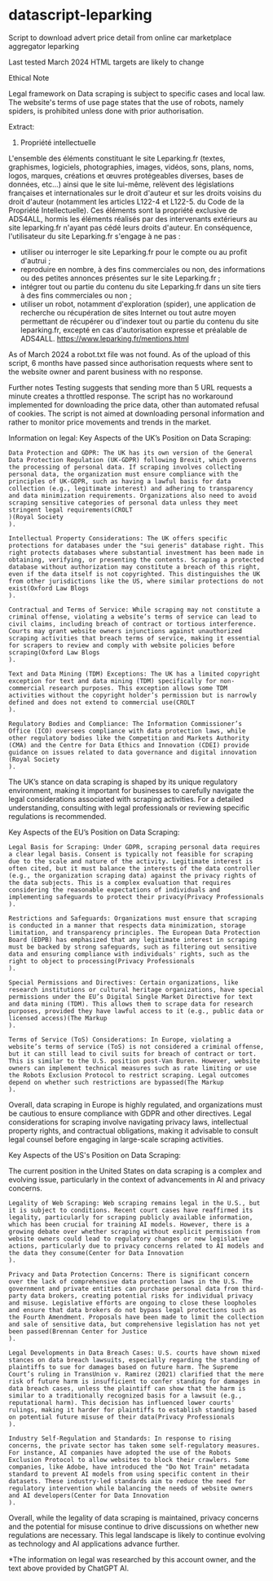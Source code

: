 # datascript-leparking
Script to download advert price detail from online car marketplace aggregator leparking

Last tested March 2024
HTML targets are likely to change

Ethical Note

Legal framework on Data scraping is subject to specific cases and local law.
The website's terms of use page states that the use of robots, namely spiders, is prohibited unless done with prior authorisation.

Extract:
1. Propriété intellectuelle

L'ensemble des éléments constituant le site Leparking.fr (textes, graphismes, logiciels, photographies, images, vidéos, sons, plans, noms, logos, marques, créations et œuvres protégeables diverses, bases de données, etc...) ainsi que le site lui-même, relèvent des législations françaises et internationales sur le droit d'auteur et sur les droits voisins du droit d'auteur (notamment les articles L122-4 et L122-5. du Code de la Propriété Intellectuelle). Ces éléments sont la propriété exclusive de ADS4ALL, hormis les éléments réalisés par des intervenants extérieurs au site leparking.fr n'ayant pas cédé leurs droits d'auteur. En conséquence, l'utilisateur du site Leparking.fr s'engage à ne pas :
- utiliser ou interroger le site Leparking.fr pour le compte ou au profit d'autrui ;
- reproduire en nombre, à des fins commerciales ou non, des informations ou des petites annonces présentes sur le site Leparking.fr ;
- intégrer tout ou partie du contenu du site Leparking.fr dans un site tiers
à des fins commerciales ou non ;
- utiliser un robot, notamment d'exploration (spider), une application de recherche ou récupération de sites Internet ou tout autre moyen permettant de récupérer ou d'indexer tout ou partie du contenu du site leparking.fr, excepté en cas d'autorisation expresse et préalable de ADS4ALL.
https://www.leparking.fr/mentions.html

As of March 2024 a robot.txt file was not found.
As of the upload of this script, 6 months have passed since authorisation requests where sent to the website owner and parent business with no response.

Further notes
Testing suggests that sending more than 5 URL requests a minute creates a throttled response.
The script has no workaround implemented for downloading the price data, other than automated refusal of cookies.
The script is not aimed at downloading personal information and rather to monitor price movements and trends in the market.

Information on legal:
Key Aspects of the UK’s Position on Data Scraping:

    Data Protection and GDPR: The UK has its own version of the General Data Protection Regulation (UK-GDPR) following Brexit, which governs the processing of personal data. If scraping involves collecting personal data, the organization must ensure compliance with the principles of UK-GDPR, such as having a lawful basis for data collection (e.g., legitimate interest) and adhering to transparency and data minimization requirements. Organizations also need to avoid scraping sensitive categories of personal data unless they meet stringent legal requirements​(CROLT
    )​(Royal Society
    ).

    Intellectual Property Considerations: The UK offers specific protections for databases under the "sui generis" database right. This right protects databases where substantial investment has been made in obtaining, verifying, or presenting the contents. Scraping a protected database without authorization may constitute a breach of this right, even if the data itself is not copyrighted. This distinguishes the UK from other jurisdictions like the US, where similar protections do not exist​(Oxford Law Blogs
    ).

    Contractual and Terms of Service: While scraping may not constitute a criminal offense, violating a website’s terms of service can lead to civil claims, including breach of contract or tortious interference. Courts may grant website owners injunctions against unauthorized scraping activities that breach terms of service, making it essential for scrapers to review and comply with website policies before scraping​(Oxford Law Blogs
    ).

    Text and Data Mining (TDM) Exceptions: The UK has a limited copyright exception for text and data mining (TDM) specifically for non-commercial research purposes. This exception allows some TDM activities without the copyright holder’s permission but is narrowly defined and does not extend to commercial use​(CROLT
    ).

    Regulatory Bodies and Compliance: The Information Commissioner’s Office (ICO) oversees compliance with data protection laws, while other regulatory bodies like the Competition and Markets Authority (CMA) and the Centre for Data Ethics and Innovation (CDEI) provide guidance on issues related to data governance and digital innovation​(Royal Society
    ).

The UK’s stance on data scraping is shaped by its unique regulatory environment, making it important for businesses to carefully navigate the legal considerations associated with scraping activities. For a detailed understanding, consulting with legal professionals or reviewing specific regulations is recommended.


Key Aspects of the EU’s Position on Data Scraping:

    Legal Basis for Scraping: Under GDPR, scraping personal data requires a clear legal basis. Consent is typically not feasible for scraping due to the scale and nature of the activity. Legitimate interest is often cited, but it must balance the interests of the data controller (e.g., the organization scraping data) against the privacy rights of the data subjects. This is a complex evaluation that requires considering the reasonable expectations of individuals and implementing safeguards to protect their privacy​(Privacy Professionals
    ).

    Restrictions and Safeguards: Organizations must ensure that scraping is conducted in a manner that respects data minimization, storage limitation, and transparency principles. The European Data Protection Board (EDPB) has emphasized that any legitimate interest in scraping must be backed by strong safeguards, such as filtering out sensitive data and ensuring compliance with individuals' rights, such as the right to object to processing​(Privacy Professionals
    ).

    Special Permissions and Directives: Certain organizations, like research institutions or cultural heritage organizations, have special permissions under the EU’s Digital Single Market Directive for text and data mining (TDM). This allows them to scrape data for research purposes, provided they have lawful access to it (e.g., public data or licensed access)​(The Markup
    ).

    Terms of Service (ToS) Considerations: In Europe, violating a website’s terms of service (ToS) is not considered a criminal offense, but it can still lead to civil suits for breach of contract or tort. This is similar to the U.S. position post-Van Buren. However, website owners can implement technical measures such as rate limiting or use the Robots Exclusion Protocol to restrict scraping. Legal outcomes depend on whether such restrictions are bypassed​(The Markup
    ).

Overall, data scraping in Europe is highly regulated, and organizations must be cautious to ensure compliance with GDPR and other directives. Legal considerations for scraping involve navigating privacy laws, intellectual property rights, and contractual obligations, making it advisable to consult legal counsel before engaging in large-scale scraping activities.


Key Aspects of the US's Position on Data Scraping:

The current position in the United States on data scraping is a complex and evolving issue, particularly in the context of advancements in AI and privacy concerns.

    Legality of Web Scraping: Web scraping remains legal in the U.S., but it is subject to conditions. Recent court cases have reaffirmed its legality, particularly for scraping publicly available information, which has been crucial for training AI models. However, there is a growing debate over whether scraping without explicit permission from website owners could lead to regulatory changes or new legislative actions, particularly due to privacy concerns related to AI models and the data they consume​(Center for Data Innovation
    ).

    Privacy and Data Protection Concerns: There is significant concern over the lack of comprehensive data protection laws in the U.S. The government and private entities can purchase personal data from third-party data brokers, creating potential risks for individual privacy and misuse. Legislative efforts are ongoing to close these loopholes and ensure that data brokers do not bypass legal protections such as the Fourth Amendment. Proposals have been made to limit the collection and sale of sensitive data, but comprehensive legislation has not yet been passed​(Brennan Center for Justice
    ).

    Legal Developments in Data Breach Cases: U.S. courts have shown mixed stances on data breach lawsuits, especially regarding the standing of plaintiffs to sue for damages based on future harm. The Supreme Court’s ruling in TransUnion v. Ramirez (2021) clarified that the mere risk of future harm is insufficient to confer standing for damages in data breach cases, unless the plaintiff can show that the harm is similar to a traditionally recognized basis for a lawsuit (e.g., reputational harm). This decision has influenced lower courts' rulings, making it harder for plaintiffs to establish standing based on potential future misuse of their data​(Privacy Professionals
    ).

    Industry Self-Regulation and Standards: In response to rising concerns, the private sector has taken some self-regulatory measures. For instance, AI companies have adopted the use of the Robots Exclusion Protocol to allow websites to block their crawlers. Some companies, like Adobe, have introduced the "Do Not Train" metadata standard to prevent AI models from using specific content in their datasets. These industry-led standards aim to reduce the need for regulatory intervention while balancing the needs of website owners and AI developers​(Center for Data Innovation
    ).

Overall, while the legality of data scraping is maintained, privacy concerns and the potential for misuse continue to drive discussions on whether new regulations are necessary. This legal landscape is likely to continue evolving as technology and AI applications advance further.

*The information on legal was researched by this account owner, and the text above provided by ChatGPT AI. 
